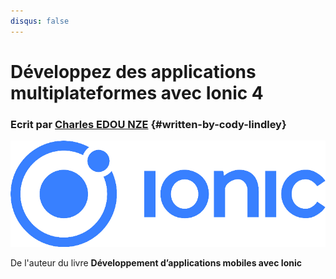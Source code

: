 ```yaml
---
disqus: false
---
```


# Développez des applications multiplateformes avec Ionic 4

### Ecrit par [Charles EDOU NZE](https://charlesen.fr) {#written-by-cody-lindley}

![](/assets/2560px-Ionic-logo-landscape.svg.png)

De l'auteur du livre **Développement d’applications mobiles avec Ionic**

